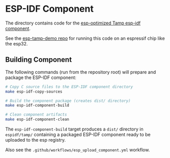 # ESP-IDF Component

The directory contains code for the
[esp-optimized Tamp esp-idf component](https://components.espressif.com/components/brianpugh/tamp).

See the [esp-tamp-demo repo](https://github.com/BrianPugh/esp-tamp-demo) for
running this code on an espressif chip like the esp32.

## Building Component

The following commands (run from the repository root) will prepare and package
the ESP-IDF component:

```bash
# Copy C source files to the ESP-IDF component directory
make esp-idf-copy-sources

# Build the component package (creates dist/ directory)
make esp-idf-component-build

# Clean component artifacts
make esp-idf-component-clean
```

The `esp-idf-component-build` target produces a `dist/` directory in
`espidf/tamp/` containing a packaged ESP-IDF component ready to be uploaded to
the esp registry.

Also see the `.github/workflows/esp_upload_component.yml` workflow.
